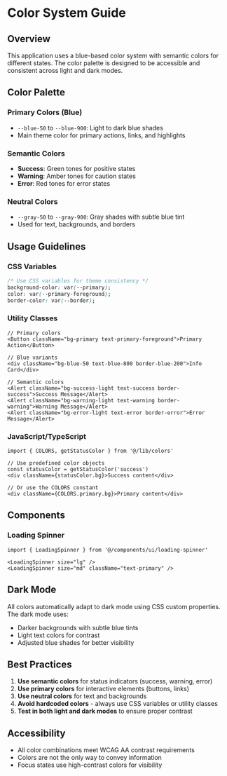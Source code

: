 # Color System Guide

## Overview
This application uses a blue-based color system with semantic colors for different states. The color palette is designed to be accessible and consistent across light and dark modes.

## Color Palette

### Primary Colors (Blue)
- `--blue-50` to `--blue-900`: Light to dark blue shades
- Main theme color for primary actions, links, and highlights

### Semantic Colors
- **Success**: Green tones for positive states
- **Warning**: Amber tones for caution states  
- **Error**: Red tones for error states

### Neutral Colors
- `--gray-50` to `--gray-900`: Gray shades with subtle blue tint
- Used for text, backgrounds, and borders

## Usage Guidelines

### CSS Variables
```css
/* Use CSS variables for theme consistency */
background-color: var(--primary);
color: var(--primary-foreground);
border-color: var(--border);
```

### Utility Classes
```tsx
// Primary colors
<Button className="bg-primary text-primary-foreground">Primary Action</Button>

// Blue variants
<div className="bg-blue-50 text-blue-800 border-blue-200">Info Card</div>

// Semantic colors
<Alert className="bg-success-light text-success border-success">Success Message</Alert>
<Alert className="bg-warning-light text-warning border-warning">Warning Message</Alert>
<Alert className="bg-error-light text-error border-error">Error Message</Alert>
```

### JavaScript/TypeScript
```tsx
import { COLORS, getStatusColor } from '@/lib/colors'

// Use predefined color objects
const statusColor = getStatusColor('success')
<div className={statusColor.bg}>Success content</div>

// Or use the COLORS constant
<div className={COLORS.primary.bg}>Primary content</div>
```

## Components

### Loading Spinner
```tsx
import { LoadingSpinner } from '@/components/ui/loading-spinner'

<LoadingSpinner size="lg" />
<LoadingSpinner size="md" className="text-primary" />
```

## Dark Mode
All colors automatically adapt to dark mode using CSS custom properties. The dark mode uses:
- Darker backgrounds with subtle blue tints
- Light text colors for contrast
- Adjusted blue shades for better visibility

## Best Practices

1. **Use semantic colors** for status indicators (success, warning, error)
2. **Use primary colors** for interactive elements (buttons, links)
3. **Use neutral colors** for text and backgrounds
4. **Avoid hardcoded colors** - always use CSS variables or utility classes
5. **Test in both light and dark modes** to ensure proper contrast

## Accessibility
- All color combinations meet WCAG AA contrast requirements
- Colors are not the only way to convey information
- Focus states use high-contrast colors for visibility
